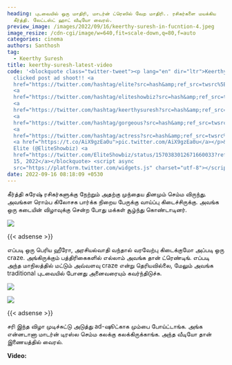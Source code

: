 ```yaml
---
heading: புடவையில் ஒரு மாதிரி, மாடர்ன் ட்ரெஸில் வேற மாதிரி.. ரசிகர்களை மயக்கிய
  கீர்த்தி. லேட்டஸ்ட் ஹாட் வீடியோ வைரல்.
preview_image: /images/2022/09/16/keerthy-suresh-in-fucntion-4.jpeg
image_resize: /cdn-cgi/image/w=640,fit=scale-down,q=80,f=auto
categories: cinema
authors: Santhosh
tag:
  - Keerthy Suresh
title: keerthy-suresh-latest-video
code: '<blockquote class="twitter-tweet"><p lang="en" dir="ltr">Keerthy Suresh
  clicked post ad shoot!! <a
  href="https://twitter.com/hashtag/elite?src=hash&amp;ref_src=twsrc%5Etfw">#elite</a>
  <a
  href="https://twitter.com/hashtag/eliteshowbiz?src=hash&amp;ref_src=twsrc%5Etfw">#eliteshowbiz</a>
  <a
  href="https://twitter.com/hashtag/keerthysuresh?src=hash&amp;ref_src=twsrc%5Etfw">#keerthysuresh</a>
  <a
  href="https://twitter.com/hashtag/gorgeous?src=hash&amp;ref_src=twsrc%5Etfw">#gorgeous</a>
  <a
  href="https://twitter.com/hashtag/actress?src=hash&amp;ref_src=twsrc%5Etfw">#actress</a>
  <a href="https://t.co/AiX9gzEa0u">pic.twitter.com/AiX9gzEa0u</a></p>&mdash;
  Elite (@EliteShowbiz) <a
  href="https://twitter.com/EliteShowbiz/status/1570383012671660033?ref_src=twsrc%5Etfw">September
  15, 2022</a></blockquote> <script async
  src="https://platform.twitter.com/widgets.js" charset="utf-8"></script> '
date: 2022-09-16 08:18:09 +0530
---
```

கீர்த்தி சுரேஷ் ரசிகர்களுக்கு நேற்றும் அதற்கு முந்தைய தினமும் செம்ம விருந்து. அவங்கள ரொம்ப கிலோசக பார்க்க நிறைய பேருக்கு வாய்ப்பு கிடைச்சிருக்கு. அவங்க ஒரு கடையின் விழாவுக்கு சென்ற போது மக்கள் சூழ்ந்து கொண்டாடினர்.

![](/images/2022/09/16/keerthy-suresh-in-fucntion.jpeg)

{{< adsense >}}

எப்படி ஒரு பெரிய ஹீரோ, அரசியல்வாதி வந்தால் வரவேற்பு கிடைக்குமோ அப்படி ஒரு craze. அங்கிருக்கும் பத்திரிகைகளில் எல்லாம் அவங்க தான் ட்ரெண்டிங். எப்படி அந்த மாநிலத்தில் மட்டும் அவ்வளவு craze என்று தெரியவில்லை, மேலும் அவங்க traditional புடவையில் போனது அனைவரையும் கவர்ந்திடுச்சு.

![](/images/2022/09/16/keerthy-suresh-in-fucntion-2.jpeg)

![](/images/2022/09/16/keerthy-suresh-in-fucntion.jpeg)

{{< adsense >}}

சரி இந்த விழா முடிச்சுட்டு அடுத்து ad-ஷூட்காக மும்பை போய்ட்டாங்க. அங்க என்னடானா மாடர்ன் டிரஸ்ல செம்ம கலக்கு கலக்கிருக்காங்க. அந்த வீடியோ தான் இணையத்தில் வைரல்.

**Video:**

